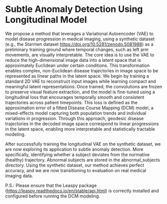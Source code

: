 # Subtle Anomaly Detection Using Longitudinal Model

We propose a method that leverages a Variational Autoencoder (VAE) to model disease progression in medical imaging, using a synthetic dataset (e.g., the Starmen dataset https://doi.org/10.5281/zenodo.5081988) as a preliminary training ground where temporal changes, such as left arm movements, are visually interpretable. The core idea is to use the VAE to reduce the high-dimensional image data into a latent space that is approximately Euclidean under certain conditions. This transformation enables complex, non-Euclidean disease trajectories in image space to be represented as linear paths in the latent space. We begin by training a standard 2D VAE to reconstruct input images while learning compact and meaningful latent representations. Once trained, the convolutions are frozen to preserve visual feature extraction, and the model is fine-tuned using a longitudinal loss that encourages temporally smooth and consistent trajectories across patient timepoints. This loss is defined as the approximation error of a fitted Disease Course Mapping (DCM) model, a mixed-effects model capturing both population trends and individual variations in progression. Through this approach, geodesic disease trajectories in the decoded image space correspond to linear progressions in the latent space, enabling more interpretable and statistically tractable modeling.

After successfully training the longitudinal VAE on the synthetic dataset, we are now exploring its application to subtle anomaly detection. More specifically, identifying whether a subject deviates from the normative (healthy) trajectory. Abnormal subjects are stored in the abnormal_subjects directory. Using the synthetic dataset, our method achieves perfect accuracy, and we are now transitioning to evaluation on real medical imaging data.

P.S.: Please ensure that the Leaspy package (https://leaspy.readthedocs.io/en/stable/api.html) is correctly installed and configured before running the DCM modeling.
